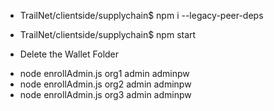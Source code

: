 * TrailNet/clientside/supplychain$ npm i --legacy-peer-deps
* TrailNet/clientside/supplychain$ npm start

* Delete the Wallet Folder

- node enrollAdmin.js org1 admin adminpw
- node enrollAdmin.js org2 admin adminpw
- node enrollAdmin.js org3 admin adminpw
